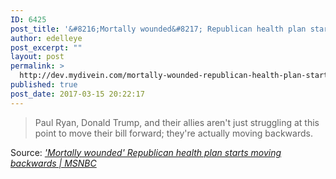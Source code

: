 ```yaml
---
ID: 6425
post_title: '&#8216;Mortally wounded&#8217; Republican health plan starts moving backwards | MSNBC'
author: edelleye
post_excerpt: ""
layout: post
permalink: >
  http://dev.mydivein.com/mortally-wounded-republican-health-plan-starts-moving-backwards-msnbc/
published: true
post_date: 2017-03-15 20:22:17
---
```

<blockquote><a href="http://www.msnbc.com/rachel-maddow-show/mortally-wounded-republican-health-plan-starts-moving-backwards"><img class="alignnone size-full" src="https://dev.mydivein.com/wp-content/uploads/2017/03/rtsozn8.jpg" alt="" /></a>Paul Ryan, Donald Trump, and their allies aren't just struggling at this point to move their bill forward; they're actually moving backwards.</blockquote>
Source: <em><a href="http://www.msnbc.com/rachel-maddow-show/mortally-wounded-republican-health-plan-starts-moving-backwards">'Mortally wounded' Republican health plan starts moving backwards | MSNBC</a></em>
